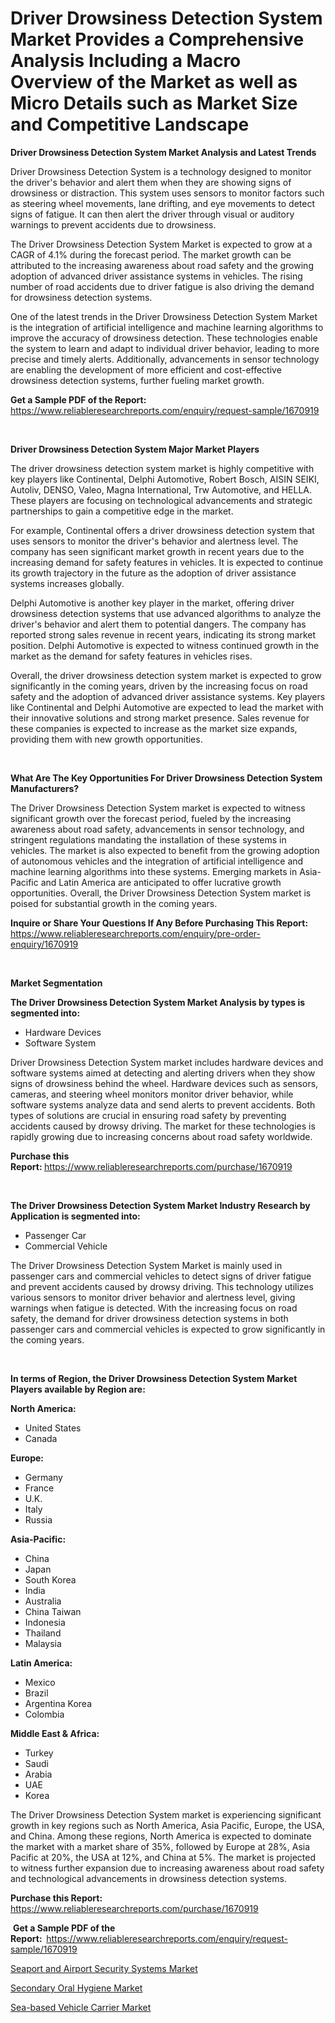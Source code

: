 <p><h1>Driver Drowsiness Detection System Market Provides a Comprehensive Analysis Including a Macro Overview of the Market as well as Micro Details such as Market Size and Competitive Landscape</h1></p><p><strong>Driver Drowsiness Detection System Market Analysis and Latest Trends</strong></p>
<p><p>Driver Drowsiness Detection System is a technology designed to monitor the driver's behavior and alert them when they are showing signs of drowsiness or distraction. This system uses sensors to monitor factors such as steering wheel movements, lane drifting, and eye movements to detect signs of fatigue. It can then alert the driver through visual or auditory warnings to prevent accidents due to drowsiness.</p><p>The Driver Drowsiness Detection System Market is expected to grow at a CAGR of 4.1% during the forecast period. The market growth can be attributed to the increasing awareness about road safety and the growing adoption of advanced driver assistance systems in vehicles. The rising number of road accidents due to driver fatigue is also driving the demand for drowsiness detection systems.</p><p>One of the latest trends in the Driver Drowsiness Detection System Market is the integration of artificial intelligence and machine learning algorithms to improve the accuracy of drowsiness detection. These technologies enable the system to learn and adapt to individual driver behavior, leading to more precise and timely alerts. Additionally, advancements in sensor technology are enabling the development of more efficient and cost-effective drowsiness detection systems, further fueling market growth.</p></p>
<p><strong>Get a Sample PDF of the Report:&nbsp;</strong> <a href="https://www.reliableresearchreports.com/enquiry/request-sample/1670919">https://www.reliableresearchreports.com/enquiry/request-sample/1670919</a></p>
<p>&nbsp;</p>
<p><strong>Driver Drowsiness Detection System Major Market Players</strong></p>
<p><p>The driver drowsiness detection system market is highly competitive with key players like Continental, Delphi Automotive, Robert Bosch, AISIN SEIKI, Autoliv, DENSO, Valeo, Magna International, Trw Automotive, and HELLA. These players are focusing on technological advancements and strategic partnerships to gain a competitive edge in the market.</p><p>For example, Continental offers a driver drowsiness detection system that uses sensors to monitor the driver's behavior and alertness level. The company has seen significant market growth in recent years due to the increasing demand for safety features in vehicles. It is expected to continue its growth trajectory in the future as the adoption of driver assistance systems increases globally.</p><p>Delphi Automotive is another key player in the market, offering driver drowsiness detection systems that use advanced algorithms to analyze the driver's behavior and alert them to potential dangers. The company has reported strong sales revenue in recent years, indicating its strong market position. Delphi Automotive is expected to witness continued growth in the market as the demand for safety features in vehicles rises.</p><p>Overall, the driver drowsiness detection system market is expected to grow significantly in the coming years, driven by the increasing focus on road safety and the adoption of advanced driver assistance systems. Key players like Continental and Delphi Automotive are expected to lead the market with their innovative solutions and strong market presence. Sales revenue for these companies is expected to increase as the market size expands, providing them with new growth opportunities.</p></p>
<p>&nbsp;</p>
<p><strong>What Are The Key Opportunities For Driver Drowsiness Detection System Manufacturers?</strong></p>
<p><p>The Driver Drowsiness Detection System market is expected to witness significant growth over the forecast period, fueled by the increasing awareness about road safety, advancements in sensor technology, and stringent regulations mandating the installation of these systems in vehicles. The market is also expected to benefit from the growing adoption of autonomous vehicles and the integration of artificial intelligence and machine learning algorithms into these systems. Emerging markets in Asia-Pacific and Latin America are anticipated to offer lucrative growth opportunities. Overall, the Driver Drowsiness Detection System market is poised for substantial growth in the coming years.</p></p>
<p><strong>Inquire or Share Your Questions If Any Before Purchasing This Report:</strong> <a href="https://www.reliableresearchreports.com/enquiry/pre-order-enquiry/1670919">https://www.reliableresearchreports.com/enquiry/pre-order-enquiry/1670919</a></p>
<p>&nbsp;</p>
<p><strong>Market Segmentation</strong></p>
<p><strong>The Driver Drowsiness Detection System Market Analysis by types is segmented into:</strong></p>
<p><ul><li>Hardware Devices</li><li>Software System</li></ul></p>
<p><p>Driver Drowsiness Detection System market includes hardware devices and software systems aimed at detecting and alerting drivers when they show signs of drowsiness behind the wheel. Hardware devices such as sensors, cameras, and steering wheel monitors monitor driver behavior, while software systems analyze data and send alerts to prevent accidents. Both types of solutions are crucial in ensuring road safety by preventing accidents caused by drowsy driving. The market for these technologies is rapidly growing due to increasing concerns about road safety worldwide.</p></p>
<p><strong>Purchase this Report:&nbsp;</strong><a href="https://www.reliableresearchreports.com/purchase/1670919">https://www.reliableresearchreports.com/purchase/1670919</a></p>
<p>&nbsp;</p>
<p><strong>The Driver Drowsiness Detection System Market Industry Research by Application is segmented into:</strong></p>
<p><ul><li>Passenger Car</li><li>Commercial Vehicle</li></ul></p>
<p><p>The Driver Drowsiness Detection System Market is mainly used in passenger cars and commercial vehicles to detect signs of driver fatigue and prevent accidents caused by drowsy driving. This technology utilizes various sensors to monitor driver behavior and alertness level, giving warnings when fatigue is detected. With the increasing focus on road safety, the demand for driver drowsiness detection systems in both passenger cars and commercial vehicles is expected to grow significantly in the coming years.</p></p>
<p>&nbsp;</p>
<p><strong>In terms of Region, the Driver Drowsiness Detection System Market Players available by Region are:</strong></p>
<p>
    <p> <strong> North America: </strong>
        <ul>
            <li>United States</li>
            <li>Canada</li>
        </ul>
        </p> 
    <p> <strong> Europe: </strong>
        <ul>
            <li>Germany</li>
            <li>France</li>
            <li>U.K.</li>
            <li>Italy</li>
            <li>Russia</li>
        </ul>
        </p> 
    <p> <strong> Asia-Pacific: </strong>
        <ul>
            <li>China</li>
            <li>Japan</li>
            <li>South Korea</li>
            <li>India</li>
            <li>Australia</li>
            <li>China Taiwan</li>
            <li>Indonesia</li>
            <li>Thailand</li>
            <li>Malaysia</li>
        </ul>
        </p> 
    <p> <strong> Latin America: </strong>
        <ul>
            <li>Mexico</li>
            <li>Brazil</li>
            <li>Argentina Korea</li>
            <li>Colombia</li>
        </ul>
        </p> 
    <p> <strong> Middle East & Africa: </strong>
        <ul>
            <li>Turkey</li>
            <li>Saudi</li>
            <li>Arabia</li>
            <li>UAE</li>
            <li>Korea</li>
        </ul>
    </p>
    </p>
<p><p>The Driver Drowsiness Detection System market is experiencing significant growth in key regions such as North America, Asia Pacific, Europe, the USA, and China. Among these regions, North America is expected to dominate the market with a market share of 35%, followed by Europe at 28%, Asia Pacific at 20%, the USA at 12%, and China at 5%. The market is projected to witness further expansion due to increasing awareness about road safety and technological advancements in drowsiness detection systems.</p></p>
<p><strong>Purchase this Report: </strong><a href="https://www.reliableresearchreports.com/purchase/1670919">https://www.reliableresearchreports.com/purchase/1670919</a></p>
<p>&nbsp;<strong>Get a Sample PDF of the Report:&nbsp;&nbsp;</strong><a href="https://www.reliableresearchreports.com/enquiry/request-sample/1670919">https://www.reliableresearchreports.com/enquiry/request-sample/1670919</a></p>
<p><strong></strong></p>
<p><p><a href="https://view.publitas.com/reportprime-1/seaport-and-airport-security-systems-market-research-report-provides-thorough-industry-overview-which-offers-an-in-depth-analysis-of-product-trends-and-new-market-divisions/">Seaport and Airport Security Systems Market</a></p><p><a href="https://view.publitas.com/reportprime-1/secondary-oral-hygiene-market-size-2023-2030-global-industrial-analysis-key-geographical-regions-market-share-top-key-players-product-types-and-forecast-research-report/">Secondary Oral Hygiene Market</a></p><p><a href="https://view.publitas.com/reportprime-1/sea-based-vehicle-carrier-market-size-share-trends-analysis-report-by-application-regional-outlook-competitive-strategies-and-segment-forecasts-2023-2030/">Sea-based Vehicle Carrier Market</a></p></p>